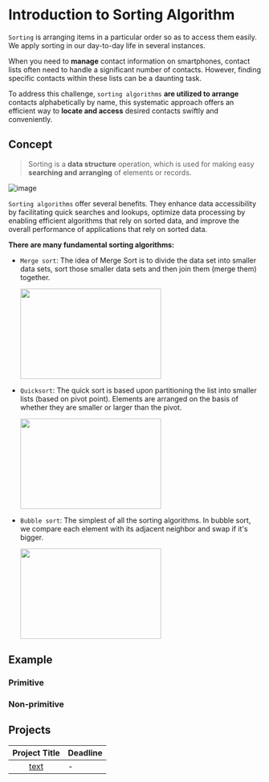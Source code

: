 # Introduction to Sorting Algorithm

`Sorting` is arranging items in a particular order so as to access them easily. We apply sorting in our day-to-day life in several instances.

When you need to  **manage** contact information on smartphones, contact lists often need to handle a significant number of contacts. However, finding specific contacts within these lists can be a daunting task.

To address this challenge, `sorting algorithms` **are utilized to arrange** contacts alphabetically by name, this systematic approach offers an efficient way to **locate and access** desired contacts swiftly and conveniently.

## Concept

> Sorting is a **data structure** operation, which is used for making easy **searching and arranging** of elements or records.

![image](https://miro.medium.com/v2/resize:fit:1400/format:webp/1*5WXRN62ddiM_Gcf4GDdCZg.gif)

`Sorting algorithms` offer several benefits. They enhance data accessibility by facilitating quick searches and lookups, optimize data processing by enabling efficient algorithms that rely on sorted data, and improve the overall performance of applications that rely on sorted data.

**There are many fundamental sorting algorithms:**
* `Merge sort`: The idea of Merge Sort is to divide the data set into smaller data sets, sort those smaller data sets and then join them (merge them) together.

   <img src="https://miro.medium.com/v2/resize:fit:832/format:webp/1*mh9np1i9PCF2F-4dSEMKuA.gif"
      width="280" height="180">
      
* `Quicksort`: The quick sort is based upon partitioning the list into smaller lists (based on pivot point). Elements are arranged on the basis of whether they are smaller or larger than the pivot.


   <img src="https://miro.medium.com/v2/resize:fit:1250/format:webp/1*MqYi387Jyd16H2GHWyn46Q.gif" width="280" height="180">
  
* `Bubble sort`: The simplest of all the sorting algorithms. In bubble sort, we compare each element with its adjacent neighbor and swap if it's bigger.
  
   <img src="https://miro.medium.com/v2/resize:fit:1102/format:webp/1*OJuKXwBjg2JtgDDP9SI0qA.gif" width="280" height="180">
   
## Example 

### Primitive 

### Non-primitive

## Projects

|Project Title | Deadline |
|:-----------:|:-------------|
|[text](-) | - | 



